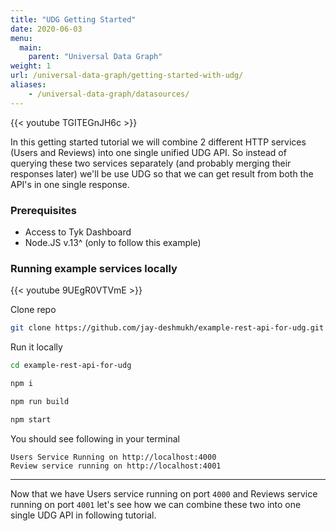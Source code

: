 ```yaml
---
title: "UDG Getting Started"
date: 2020-06-03
menu:
  main:
    parent: "Universal Data Graph"
weight: 1
url: /universal-data-graph/getting-started-with-udg/
aliases:
    - /universal-data-graph/datasources/
---
```


{{< youtube TGITEGnJH6c >}} 

In this getting started tutorial we will combine 2 different HTTP services (Users and Reviews) into one single unified UDG API. So instead of querying these two services separately (and probably merging their responses later) we'll be use UDG so that we can get result from both the API's in one single response.

### Prerequisites 

- Access to Tyk Dashboard
- Node.JS v.13^ (only to follow this example)

### Running example services locally

{{< youtube 9UEgR0VTVmE >}} 

Clone repo

```bash
git clone https://github.com/jay-deshmukh/example-rest-api-for-udg.git
```

Run it locally
```bash
cd example-rest-api-for-udg
```

```bash
npm i
```

```bash
npm run build
```

```bash
npm start
```

You should see following in your terminal

```
Users Service Running on http://localhost:4000
Review service running on http://localhost:4001
```

<hr/>

Now that we have Users service running on port `4000` and Reviews service running on port `4001` let's see how we can combine these two into one single UDG API in following tutorial.